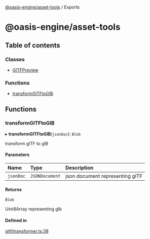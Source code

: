 [@oasis-engine/asset-tools](README.md) / Exports

# @oasis-engine/asset-tools

## Table of contents

### Classes

- [GlTFPreview](classes/GlTFPreview.md)

### Functions

- [transformGlTFtoGlB](modules.md#transformgltftoglb)

## Functions

### transformGlTFtoGlB

▸ **transformGlTFtoGlB**(`jsonDoc`): `Blob`

transform glTF to glB

#### Parameters

| Name | Type | Description |
| :------ | :------ | :------ |
| `jsonDoc` | `JSONDocument` | json document representing glTF |

#### Returns

`Blob`

Uint8Array representing glb

#### Defined in

[gltf/transformer.ts:38](https://github.com/ant-galaxy/antg-asset-tools/blob/31a6344/src/gltf/transformer.ts#L38)
